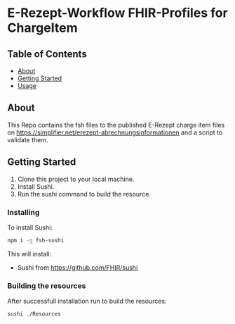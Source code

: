 # E-Rezept-Workflow FHIR-Profiles for ChargeItem

## Table of Contents

- [About](#about)
- [Getting Started](#getting_started)
- [Usage](#usage)

## About <a name = "about"></a>

This Repo contains the fsh files to the published E-Rezept charge item files on https://simplifier.net/erezept-abrechnungsinformationen and a script to validate them.

## Getting Started <a name = "getting_started"></a>

1. Clone this project to your local machine.
2. Install Sushi.
3. Run the sushi command to build the resource.

### Installing

To install Sushi:

```bash
npm i -g fsh-sushi
```

This will install:

- Sushi from <https://github.com/FHIR/sushi>

### Building the resources

After successfull installation run to build the resources:

```bash
sushi ./Resources
```
